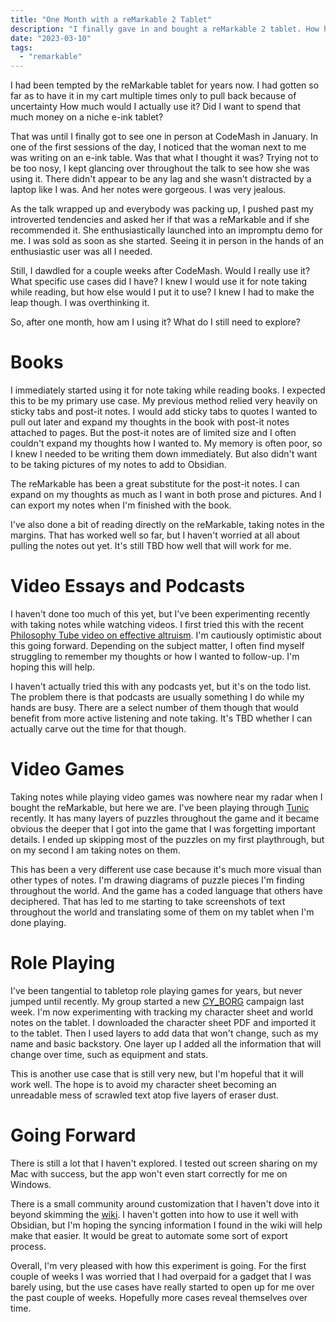 ```yaml
---
title: "One Month with a reMarkable 2 Tablet"
description: "I finally gave in and bought a reMarkable 2 tablet. How has it worked out after one month?"
date: "2023-03-10"
tags:
  - "remarkable"
---
```


I had been tempted by the reMarkable tablet for years now. I had gotten so far as to have it in my cart multiple times only to pull back because of uncertainty How much would I actually use it? Did I want to spend that much money on a niche e-ink tablet? 

That was until I finally got to see one in person at CodeMash in January. In one of the first sessions of the day, I noticed that the woman next to me was writing on an e-ink table. Was that what I thought it was? Trying not to be too nosy, I kept glancing over throughout the talk to see how she was using it. There didn't appear to be any lag and she wasn't distracted by a laptop like I was. And her notes were gorgeous. I was very jealous.

As the talk wrapped up and everybody was packing up, I pushed past my introverted tendencies and asked her if that was a reMarkable and if she recommended it. She enthusiastically launched into an impromptu demo for me. I was sold as soon as she started. Seeing it in person in the hands of an enthusiastic user was all I needed.

Still, I dawdled for a couple weeks after CodeMash. Would I really use it? What specific use cases did I have? I knew I would use it for note taking while reading, but how else would I put it to use? I knew I had to make the leap though. I was overthinking it.

So, after one month, how am I using it? What do I still need to explore?

# Books
I immediately started using it for note taking while reading books. I expected this to be my primary use case. My previous method relied very heavily on sticky tabs and post-it notes. I would add sticky tabs to quotes I wanted to pull out later and expand my thoughts in the book with post-it notes attached to pages. But the post-it notes are of limited size and I often couldn't expand my thoughts how I wanted to. My memory is often poor, so I knew I needed to be writing them down immediately. But also didn't want to be taking pictures of my notes to add to Obsidian.

The reMarkable has been a great substitute for the post-it notes. I can expand on my thoughts as much as I want in both prose and pictures. And I can export my notes when I'm finished with the book.

I've also done a bit of reading directly on the reMarkable, taking notes in the margins. That has worked well so far, but I haven't worried at all about pulling the notes out yet. It's still TBD how well that will work for me.

# Video Essays and Podcasts
I haven't done too much of this yet, but I've been experimenting recently with taking notes while watching videos. I first tried this with the recent [Philosophy Tube video on effective altruism](https://youtu.be/Lm0vHQYKI-Y). I'm cautiously optimistic about this going forward. Depending on the subject matter, I often find myself struggling to remember my thoughts or how I wanted to follow-up. I'm hoping this will help.

I haven't actually tried this with any podcasts yet, but it's on the todo list. The problem there is that podcasts are usually something I do while my hands are busy. There are a select number of them though that would benefit from more active listening and note taking. It's TBD whether I can actually carve out the time for that though.

# Video Games
Taking notes while playing video games was nowhere near my radar when I bought the reMarkable, but here we are. I've been playing through [Tunic](https://tunicgame.com/) recently. It has many layers of puzzles throughout the game and it became obvious the deeper that I got into the game that I was forgetting important details. I ended up skipping most of the puzzles on my first playthrough, but on my second I am taking notes on them.

This has been a very different use case because it's much more visual than other types of notes. I'm drawing diagrams of puzzle pieces I'm finding throughout the world. And the game has a coded language that others have deciphered. That has led to me starting to take screenshots of text throughout the world and translating some of them on my tablet when I'm done playing.

# Role Playing
I've been tangential to tabletop role playing games for years, but never jumped until recently. My group started a new [CY_BORG](https://freeleaguepublishing.com/en/store/?product_id=7856009150722) campaign last week. I'm now experimenting with tracking my character sheet and world notes on the tablet. I downloaded the character sheet PDF and imported it to the tablet. Then I used layers to add data that won't change, such as my name and basic backstory. One layer up I added all the information that will change over time, such as equipment and stats.

This is another use case that is still very new, but I'm hopeful that it will work well. The hope is to avoid my character sheet becoming an unreadable mess of scrawled text atop five layers of eraser dust.

# Going Forward
There is still a lot that I haven't explored. I tested out screen sharing on my Mac with success, but the app won't even start correctly for me on Windows.

There is a small community around customization that I haven't dove into it beyond skimming the [wiki](https://remarkablewiki.com/). I haven't gotten into how to use it well with Obsidian, but I'm hoping the syncing information I found in the wiki will help make that easier. It would be great to automate some sort of export process.

Overall, I'm very pleased with how this experiment is going. For the first couple of weeks I was worried that I had overpaid for a gadget that I was barely using, but the use cases have really started to open up for me over the past couple of weeks. Hopefully more cases reveal themselves over time.